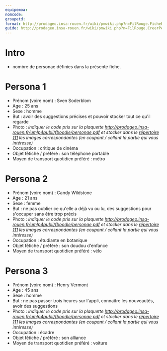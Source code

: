 ```yaml
---
equipemoa: 
nomcode: 
groupetd: 
format: http://prodageo.insa-rouen.fr/wiki/pmwiki.php?n=FilRouge.FichePersona 
guide: http://prodageo.insa-rouen.fr/wiki/pmwiki.php?n=FilRouge.CreerPersonae
---
```


# Intro
 - nombre de personae définies dans la présente fiche.

# Persona 1
 - Prénom (voire nom) : Sven Soderblom
 - Age : 25 ans
 - Sexe : homme
 - But : avoir des suggestions précises et pouvoir stocker tout ce qu'il regarde
 - Photo : _indiquer le code pris sur la plaquette http://prodageo.insa-rouen.fr/umlp4publi/fboodle/personae.pdf et stocker dans le [répertoire 111](./111) les images correspondantes (en coupant / collant la partie qui vous intéresse)_
 - Occupation : critique de cinéma
 - Objet fêtiche / préféré : son téléphone portable
 - Moyen de transport quotidien préféré : métro
 
# Persona 2
 - Prénom (voire nom) : Candy Wildstone
 - Age : 21 ans
 - Sexe : femme
 - But : ne pas oublier ce qu'elle a déjà vu ou lu, des suggestions pour s'occuper sans être trop précis
 - Photo : _indiquer le code pris sur la plaquette http://prodageo.insa-rouen.fr/umlp4publi/fboodle/personae.pdf et stocker dans le [répertoire 111](./111) les images correspondantes (en coupant / collant la partie qui vous intéresse)_
 - Occupation : étudiante en botanique
 - Objet fêtiche / préféré : son doudou d'enfance
 - Moyen de transport quotidien préféré : vélo
 
# Persona 3
 - Prénom (voire nom) : Henry Vermont
 - Age : 45 ans
 - Sexe : homme
 - But :  ne pas passer trois heures sur l'appli, connaître les nouveautés, avoir des suggestions
 - Photo : _indiquer le code pris sur la plaquette http://prodageo.insa-rouen.fr/umlp4publi/fboodle/personae.pdf et stocker dans le [répertoire 111](./111) les images correspondantes (en coupant / collant la partie qui vous intéresse)_
 - Occupation : écadre
 - Objet fêtiche / préféré : son alliance
 - Moyen de transport quotidien préféré : voiture
